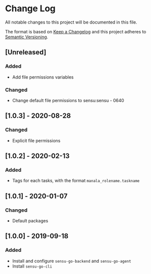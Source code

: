 # Change Log
All notable changes to this project will be documented in this file.

The format is based on [Keep a Changelog](http://keepachangelog.com/)
and this project adheres to [Semantic Versioning](http://semver.org/).

## [Unreleased]
### Added
- Add file permissions variables

### Changed
- Change default file permissions to sensu:sensu - 0640

## [1.0.3] - 2020-08-28
### Changed
- Explicit file permissions

## [1.0.2] - 2020-02-13
### Added
- Tags for each tasks, with the format `manala_rolename.taskname`

## [1.0.1] - 2020-01-07
### Changed
- Default packages

## [1.0.0] - 2019-09-18
### Added
- Install and configure `sensu-go-backend` and `sensu-go-agent`
- Install `sensu-go-cli`
